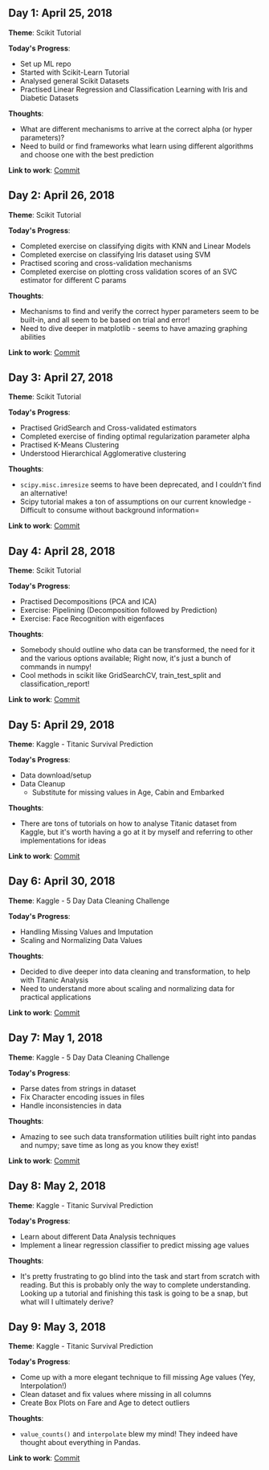 ## Day 1: April 25, 2018

**Theme**: Scikit Tutorial

**Today's Progress**:
* Set up ML repo
* Started with Scikit-Learn Tutorial
* Analysed general Scikit Datasets
* Practised Linear Regression and Classification Learning with Iris and Diabetic Datasets

**Thoughts**:
* What are different mechanisms to arrive at the correct alpha (or hyper parameters)?
* Need to build or find frameworks what learn using different algorithms and choose one with the best prediction

**Link to work**: [Commit](https://github.com/subhashb/100-days-of-ml/commit/42d65a2a7a28b7a910af953fde10b3f9bb96fb9d)


## Day 2: April 26, 2018

**Theme**: Scikit Tutorial

**Today's Progress**:
* Completed exercise on classifying digits with KNN and Linear Models
* Completed exercise on classifying Iris dataset using SVM
* Practised scoring and cross-validation mechanisms
* Completed exercise on plotting cross validation scores of an SVC estimator for different C params

**Thoughts**:
* Mechanisms to find and verify the correct hyper parameters seem to be built-in, and all seem to be based on trial and error!
* Need to dive deeper in matplotlib - seems to have amazing graphing abilities

**Link to work**: [Commit](https://github.com/subhashb/100-days-of-ml/commit/d0de7fd585b157432f5ee9339155921fe007ce6e)


## Day 3: April 27, 2018

**Theme**: Scikit Tutorial

**Today's Progress**:
* Practised GridSearch and Cross-validated estimators
* Completed exercise of finding optimal regularization parameter alpha
* Practised K-Means Clustering
* Understood Hierarchical Agglomerative clustering

**Thoughts**:
* `scipy.misc.imresize` seems to have been deprecated, and I couldn't find an alternative!
* Scipy tutorial makes a ton of assumptions on our current knowledge - Difficult to consume without background information=

**Link to work**: [Commit](https://github.com/subhashb/100-days-of-ml/commit/fb6450c43c35e9371edf4b53a477f1aa04d3a90d)


## Day 4: April 28, 2018

**Theme**: Scikit Tutorial

**Today's Progress**:
* Practised Decompositions (PCA and ICA)
* Exercise: Pipelining (Decomposition followed by Prediction)
* Exercise: Face Recognition with eigenfaces

**Thoughts**:
* Somebody should outline who data can be transformed, the need for it and the various options available; Right now, it's just a bunch of commands in numpy!
* Cool methods in scikit like GridSearchCV, train_test_split and classification_report!

**Link to work**: [Commit](https://github.com/subhashb/100-days-of-ml/commit/64b34ee40aba9ddddc50b022e5538824602a49d4)


## Day 5: April 29, 2018

**Theme**: Kaggle - Titanic Survival Prediction

**Today's Progress**:
* Data download/setup
* Data Cleanup
    * Substitute for missing values in Age, Cabin and Embarked

**Thoughts**:
* There are tons of tutorials on how to analyse Titanic dataset from Kaggle, but it's worth having a go at it by myself and referring to other implementations for ideas

**Link to work**: [Commit](https://github.com/subhashb/100-days-of-ml/commit/077946d169cfe76055d18735a035909d2183b260)


## Day 6: April 30, 2018

**Theme**: Kaggle - 5 Day Data Cleaning Challenge

**Today's Progress**:
* Handling Missing Values and Imputation
* Scaling and Normalizing Data Values

**Thoughts**:
* Decided to dive deeper into data cleaning and transformation, to help with Titanic Analysis
* Need to understand more about scaling and normalizing data for practical applications

**Link to work**: [Commit](https://github.com/subhashb/100-days-of-ml/commit/2b8ce4c1f9810ad2af6b42a31f1ad573ac1f2a4f)


## Day 7: May 1, 2018

**Theme**: Kaggle - 5 Day Data Cleaning Challenge

**Today's Progress**:
* Parse dates from strings in dataset
* Fix Character encoding issues in files
* Handle inconsistencies in data

**Thoughts**:
* Amazing to see such data transformation utilities built right into pandas and numpy; save time as long as you know they exist!

**Link to work**: [Commit](https://github.com/subhashb/100-days-of-ml/commit/228e1e69390ceae4448aadcba052c7d09a98fe71)


## Day 8: May 2, 2018

**Theme**: Kaggle - Titanic Survival Prediction

**Today's Progress**:
* Learn about different Data Analysis techniques
* Implement a linear regression classifier to predict missing age values

**Thoughts**:
* It's pretty frustrating to go blind into the task and start from scratch with reading. But this is probably only the way to complete understanding. Looking up a tutorial and finishing this task is going to be a snap, but what will I ultimately derive?


## Day 9: May 3, 2018

**Theme**: Kaggle - Titanic Survival Prediction

**Today's Progress**:
* Come up with a more elegant technique to fill missing Age values (Yey, Interpolation!)
* Clean dataset and fix values where missing in all columns
* Create Box Plots on Fare and Age to detect outliers

**Thoughts**:
* `value_counts()` and `interpolate` blew my mind! They indeed have thought about everything in Pandas.

**Link to work**: [Commit](https://github.com/subhashb/100-days-of-ml/commit/df1a70032b300d2160d62aba6c72e0b74e16afbb)

